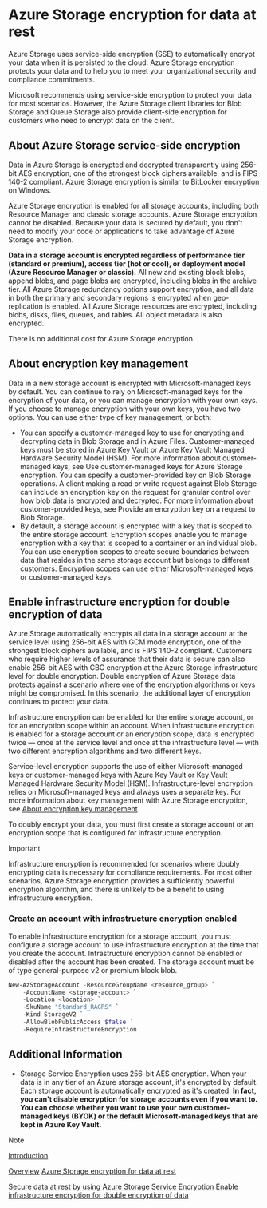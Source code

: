 # Azure Storage encryption for data at rest

Azure Storage uses service-side encryption (SSE) to automatically encrypt your data when it is persisted to the cloud. Azure Storage encryption protects your data and to help you to meet your organizational security and compliance commitments.

Microsoft recommends using service-side encryption to protect your data for most scenarios. However, the Azure Storage client libraries for Blob Storage and Queue Storage also provide client-side encryption for customers who need to encrypt data on the client.

## About Azure Storage service-side encryption

Data in Azure Storage is encrypted and decrypted transparently using 256-bit AES encryption, one of the strongest block ciphers available, and is FIPS 140-2 compliant. Azure Storage encryption is similar to BitLocker encryption on Windows.

Azure Storage encryption is enabled for all storage accounts, including both Resource Manager and classic storage accounts. Azure Storage encryption cannot be disabled. Because your data is secured by default, you don't need to modify your code or applications to take advantage of Azure Storage encryption.

**Data in a storage account is encrypted regardless of performance tier (standard or premium), access tier (hot or cool), or deployment model (Azure Resource Manager or classic).** All new and existing block blobs, append blobs, and page blobs are encrypted, including blobs in the archive tier. All Azure Storage redundancy options support encryption, and all data in both the primary and secondary regions is encrypted when geo-replication is enabled. All Azure Storage resources are encrypted, including blobs, disks, files, queues, and tables. All object metadata is also encrypted.

There is no additional cost for Azure Storage encryption.

## About encryption key management

Data in a new storage account is encrypted with Microsoft-managed keys by default. You can continue to rely on Microsoft-managed keys for the encryption of your data, or you can manage encryption with your own keys. If you choose to manage encryption with your own keys, you have two options. You can use either type of key management, or both:

- You can specify a customer-managed key to use for encrypting and decrypting data in Blob Storage and in Azure Files. Customer-managed keys must be stored in Azure Key Vault or Azure Key Vault Managed Hardware Security Model (HSM). For more information about customer-managed keys, see Use customer-managed keys for Azure Storage encryption.
You can specify a customer-provided key on Blob Storage operations. A client making a read or write request against Blob Storage can include an encryption key on the request for granular control over how blob data is encrypted and decrypted. For more information about customer-provided keys, see Provide an encryption key on a request to Blob Storage.
- By default, a storage account is encrypted with a key that is scoped to the entire storage account. Encryption scopes enable you to manage encryption with a key that is scoped to a container or an individual blob. You can use encryption scopes to create secure boundaries between data that resides in the same storage account but belongs to different customers. Encryption scopes can use either Microsoft-managed keys or customer-managed keys.

## Enable infrastructure encryption for double encryption of data

Azure Storage automatically encrypts all data in a storage account at the service level using 256-bit AES with GCM mode encryption, one of the strongest block ciphers available, and is FIPS 140-2 compliant. Customers who require higher levels of assurance that their data is secure can also enable 256-bit AES with CBC encryption at the Azure Storage infrastructure level for double encryption. Double encryption of Azure Storage data protects against a scenario where one of the encryption algorithms or keys might be compromised. In this scenario, the additional layer of encryption continues to protect your data.

Infrastructure encryption can be enabled for the entire storage account, or for an encryption scope within an account. When infrastructure encryption is enabled for a storage account or an encryption scope, data is encrypted twice — once at the service level and once at the infrastructure level — with two different encryption algorithms and two different keys.

Service-level encryption supports the use of either Microsoft-managed keys or customer-managed keys with Azure Key Vault or Key Vault Managed Hardware Security Model (HSM). Infrastructure-level encryption relies on Microsoft-managed keys and always uses a separate key. For more information about key management with Azure Storage encryption, see [About encryption key management](https://learn.microsoft.com/en-gb/azure/storage/common/storage-service-encryption#about-encryption-key-management).

To doubly encrypt your data, you must first create a storage account or an encryption scope that is configured for infrastructure encryption.

>[!IMPORTANT]
Infrastructure encryption is recommended for scenarios where doubly encrypting data is necessary for compliance requirements. For most other scenarios, Azure Storage encryption provides a sufficiently powerful encryption algorithm, and there is unlikely to be a benefit to using infrastructure encryption.
<!-- MD028/no-blanks-blockquote -->

### Create an account with infrastructure encryption enabled

To enable infrastructure encryption for a storage account, you must configure a storage account to use infrastructure encryption at the time that you create the account. Infrastructure encryption cannot be enabled or disabled after the account has been created. The storage account must be of type general-purpose v2 or premium block blob.

```powershell
New-AzStorageAccount -ResourceGroupName <resource_group> `
    -AccountName <storage-account> `
    -Location <location> `
    -SkuName "Standard_RAGRS" `
    -Kind StorageV2 `
    -AllowBlobPublicAccess $false `
    -RequireInfrastructureEncryption
```

## Additional Information

- Storage Service Encryption uses 256-bit AES encryption. When your data is in any tier of an Azure storage account, it's encrypted by default. Each storage account is automatically encrypted as it's created. **In fact, you can't disable encryption for storage accounts even if you want to. You can choose whether you want to use your own customer-managed keys (BYOK) or the default Microsoft-managed keys that are kept in Azure Key Vault.**

>[!NOTE]
>[Introduction](https://learn.microsoft.com/en-us/training/modules/configure-blob-storage/4-create-blob-access-tiers)
>
>[Overview](https://learn.microsoft.com/en-us/azure/storage/blobs/access-tiers-overview)
>[Azure Storage encryption for data at rest](https://learn.microsoft.com/en-us/azure/storage/common/storage-service-encryption)
>
>[Secure data at rest by using Azure Storage Service Encryption](https://learn.microsoft.com/en-us/training/modules/secure-data-at-rest/3-azure-storage-service-encryption)
>[Enable infrastructure encryption for double encryption of data](https://learn.microsoft.com/en-gb/azure/storage/common/infrastructure-encryption-enable)
